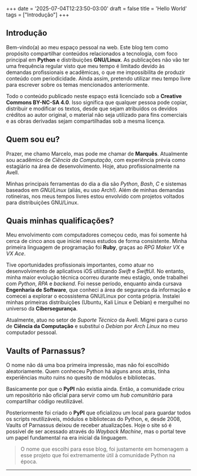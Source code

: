 +++
date = '2025-07-04T12:23:50-03:00'
draft = false
title = 'Hello World'
tags = ["Introdução"]
+++

## Introdução

Bem-vindo(a) ao meu espaço pessoal na web. Este blog tem como propósito compartilhar conteúdos relacionados a tecnologia, com foco principal em **Python** e distribuições **GNU/Linux**. As publicações não vão ter uma frequência regular visto que meu tempo é limitado devido às demandas profissionais e acadêmicas, o que me impossibilita de produzir conteúdo com periodicidade. Ainda assim, pretendo utilizar meu tempo livre para escrever sobre os temas mencionados anteriormente.

Todo o conteúdo publicado neste espaço está licenciado sob a **Creative Commons BY-NC-SA 4.0**. Isso significa que qualquer pessoa pode copiar, distribuir e modificar os textos, desde que sejam atribuídos os devidos créditos ao autor original, o material não seja utilizado para fins comerciais e as obras derivadas sejam compartilhadas sob a mesma licença.

## Quem sou eu?

Prazer, me chamo Marcelo, mas pode me chamar de **Marquês**. Atualmente sou acadêmico de _Ciência da Computação_, com experiência prévia como estagiário na área de desenvolvimento. Hoje, atuo profissionalmente na Avell.

Minhas principais ferramentas do dia a dia são _Python_, _Bash_, _C_ e sistemas baseados em _GNU/Linux_ (aliás, eu uso Arch!). Além de minhas demandas rotineiras, nos meus tempos livres estou envolvido com projetos voltados para distribuições GNU/Linux.

## Quais minhas qualificações?

Meu envolvimento com computadores começou cedo, mas foi somente há cerca de cinco anos que iniciei meus estudos de forma consistente. Minha primeira linguagem de programação foi **Ruby**, graças ao _RPG Maker VX_ e _VX Ace_.

Tive oportunidades profissionais importantes, como atuar no desenvolvimento de aplicativos iOS utilizando _Swift_ e _SwiftUI_. No entanto, minha maior evolução técnica ocorreu durante meu estágio, onde trabalhei com _Python_, _RPA_ e _backend_. Foi nesse período, enquanto ainda cursava **Engenharia de Software**, que conheci a área de segurança da informação e comecei a explorar o ecossistema GNU/Linux por conta própria. Instalei minhas primeiras distribuições (Ubuntu, Kali Linux e Debian) e mergulhei no universo da **Cibersegurança**.

Atualmente, atuo no setor de _Suporte Técnico_ da Avell. Migrei para o curso de **Ciência da Computação** e substituí o _Debian_ por _Arch Linux_ no meu computador pessoal.

## Vaults of Parnassus?

O nome não dá uma boa primeira impressão, mas não foi escolhido aleatoriamente. Quem conheceu Python há alguns anos atrás, tinha experiências muito ruins no quesito de módulos e bibliotecas.

Basicamente por que o **PyPI** não existia ainda. Então, a comunidade criou um repositório não oficial para servir como um _hub comunitário_ para compartilhar código reutilizável.

Posteriormente foi criado o **PyPI** que oficializou um local para guardar todos os scripts reutilizáveis, módulos e bibliotecas do Python, e, desde 2008, Vaults of Parnassus deixou de receber atualizações. Hoje o site só é possível de ser acessado através do _Wayback Machine_, mas o portal teve um papel fundamental na era inicial da linguagem.

> O nome que escolhi para esse blog, foi justamente em homenagem a esse projeto que foi extremamente útil à comunidade Python na época.

---

